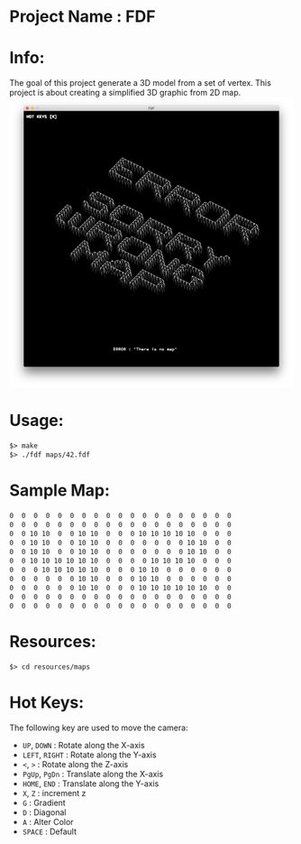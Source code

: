# Project Name : FDF

# Info:
The goal of this project generate a 3D model from a set of vertex.
This project is about creating a simplified 3D graphic from 2D map.
![FDF](/fdf.png?raw=true "FDF PICTURE")

# Usage:
```
$> make
$> ./fdf maps/42.fdf
```

# Sample Map:
```
0  0  0  0  0  0  0  0  0  0  0  0  0  0  0  0  0  0  0
0  0  0  0  0  0  0  0  0  0  0  0  0  0  0  0  0  0  0
0  0 10 10  0  0 10 10  0  0  0 10 10 10 10 10  0  0  0
0  0 10 10  0  0 10 10  0  0  0  0  0  0  0 10 10  0  0
0  0 10 10  0  0 10 10  0  0  0  0  0  0  0 10 10  0  0
0  0 10 10 10 10 10 10  0  0  0  0 10 10 10 10  0  0  0
0  0  0 10 10 10 10 10  0  0  0 10 10  0  0  0  0  0  0
0  0  0  0  0  0 10 10  0  0  0 10 10  0  0  0  0  0  0
0  0  0  0  0  0 10 10  0  0  0 10 10 10 10 10 10  0  0
0  0  0  0  0  0  0  0  0  0  0  0  0  0  0  0  0  0  0
0  0  0  0  0  0  0  0  0  0  0  0  0  0  0  0  0  0  0
```

# Resources:
```
$> cd resources/maps
```

# Hot Keys:
The following key are used to move the camera:
  * `UP`, `DOWN` : Rotate along the X-axis
  * `LEFT`, `RIGHT` : Rotate along the Y-axis
  * `<`, `>` : Rotate along the Z-axis
  * `PgUp`, `PgDn` : Translate along the X-axis
  * `HOME`, `END` : Translate along the Y-axis
  * `X`, `Z` : increment z
  * `G` : Gradient
  * `D` : Diagonal
  * `A` : Alter Color
  * `SPACE` : Default
